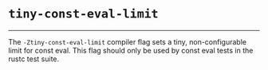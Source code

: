 # `tiny-const-eval-limit`

--------------------

The `-Ztiny-const-eval-limit` compiler flag sets a tiny, non-configurable limit for const eval.
This flag should only be used by const eval tests in the rustc test suite.
